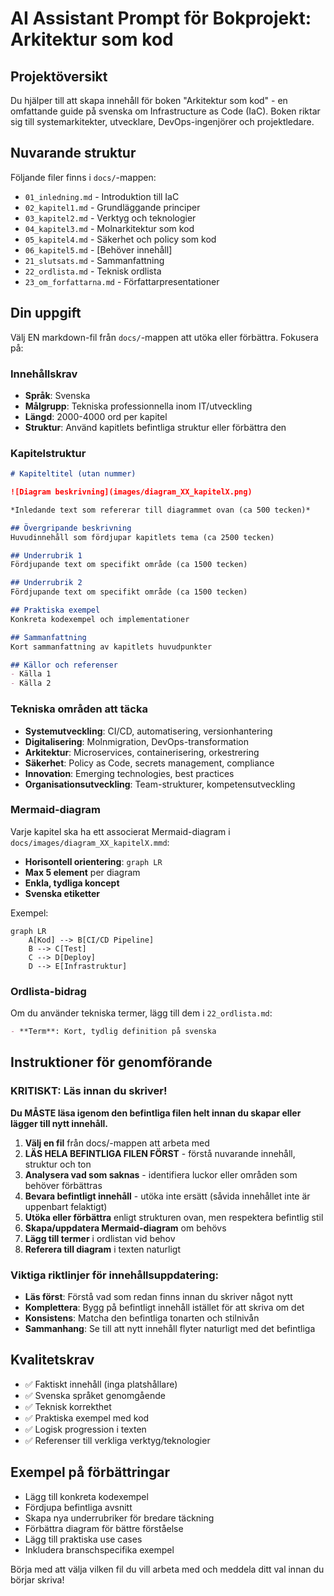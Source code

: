 # AI Assistant Prompt för Bokprojekt: Arkitektur som kod

## Projektöversikt
Du hjälper till att skapa innehåll för boken "Arkitektur som kod" - en omfattande guide på svenska om Infrastructure as Code (IaC). Boken riktar sig till systemarkitekter, utvecklare, DevOps-ingenjörer och projektledare.

## Nuvarande struktur
Följande filer finns i `docs/`-mappen:
- `01_inledning.md` - Introduktion till IaC
- `02_kapitel1.md` - Grundläggande principer  
- `03_kapitel2.md` - Verktyg och teknologier
- `04_kapitel3.md` - Molnarkitektur som kod
- `05_kapitel4.md` - Säkerhet och policy som kod
- `06_kapitel5.md` - [Behöver innehåll]
- `21_slutsats.md` - Sammanfattning
- `22_ordlista.md` - Teknisk ordlista
- `23_om_forfattarna.md` - Författarpresentationer

## Din uppgift
Välj EN markdown-fil från `docs/`-mappen att utöka eller förbättra. Fokusera på:

### Innehållskrav
- **Språk**: Svenska
- **Målgrupp**: Tekniska professionnella inom IT/utveckling
- **Längd**: 2000-4000 ord per kapitel
- **Struktur**: Använd kapitlets befintliga struktur eller förbättra den

### Kapitelstruktur
```markdown
# Kapiteltitel (utan nummer)

![Diagram beskrivning](images/diagram_XX_kapitelX.png)

*Inledande text som refererar till diagrammet ovan (ca 500 tecken)*

## Övergripande beskrivning
Huvudinnehåll som fördjupar kapitlets tema (ca 2500 tecken)

## Underrubrik 1
Fördjupande text om specifikt område (ca 1500 tecken)

## Underrubrik 2  
Fördjupande text om specifikt område (ca 1500 tecken)

## Praktiska exempel
Konkreta kodexempel och implementationer

## Sammanfattning
Kort sammanfattning av kapitlets huvudpunkter

## Källor och referenser
- Källa 1
- Källa 2
```

### Tekniska områden att täcka
- **Systemutveckling**: CI/CD, automatisering, versionhantering
- **Digitalisering**: Molnmigration, DevOps-transformation
- **Arkitektur**: Microservices, containerisering, orkestrering
- **Säkerhet**: Policy as Code, secrets management, compliance
- **Innovation**: Emerging technologies, best practices
- **Organisationsutveckling**: Team-strukturer, kompetensutveckling

### Mermaid-diagram
Varje kapitel ska ha ett associerat Mermaid-diagram i `docs/images/diagram_XX_kapitelX.mmd`:
- **Horisontell orientering**: `graph LR` 
- **Max 5 element** per diagram
- **Enkla, tydliga koncept**
- **Svenska etiketter**

Exempel:
```mermaid
graph LR
    A[Kod] --> B[CI/CD Pipeline]
    B --> C[Test]
    C --> D[Deploy]
    D --> E[Infrastruktur]
```

### Ordlista-bidrag
Om du använder tekniska termer, lägg till dem i `22_ordlista.md`:
```markdown
- **Term**: Kort, tydlig definition på svenska
```

## Instruktioner för genomförande

### KRITISKT: Läs innan du skriver!
**Du MÅSTE läsa igenom den befintliga filen helt innan du skapar eller lägger till nytt innehåll.**

1. **Välj en fil** från docs/-mappen att arbeta med
2. **LÄS HELA BEFINTLIGA FILEN FÖRST** - förstå nuvarande innehåll, struktur och ton
3. **Analysera vad som saknas** - identifiera luckor eller områden som behöver förbättras  
4. **Bevara befintligt innehåll** - utöka inte ersätt (såvida innehållet inte är uppenbart felaktigt)
5. **Utöka eller förbättra** enligt strukturen ovan, men respektera befintlig stil
6. **Skapa/uppdatera Mermaid-diagram** om behövs
7. **Lägg till termer** i ordlistan vid behov
8. **Referera till diagram** i texten naturligt

### Viktiga riktlinjer för innehållsuppdatering:
- **Läs först**: Förstå vad som redan finns innan du skriver något nytt
- **Komplettera**: Bygg på befintligt innehåll istället för att skriva om det
- **Konsistens**: Matcha den befintliga tonarten och stilnivån
- **Sammanhang**: Se till att nytt innehåll flyter naturligt med det befintliga

## Kvalitetskrav
- ✅ Faktiskt innehåll (inga platshållare)
- ✅ Svenska språket genomgående
- ✅ Teknisk korrekthet 
- ✅ Praktiska exempel med kod
- ✅ Logisk progression i texten
- ✅ Referenser till verkliga verktyg/teknologier

## Exempel på förbättringar
- Lägg till konkreta kodexempel
- Fördjupa befintliga avsnitt
- Skapa nya underrubriker för bredare täckning
- Förbättra diagram för bättre förståelse
- Lägg till praktiska use cases
- Inkludera branschspecifika exempel

Börja med att välja vilken fil du vill arbeta med och meddela ditt val innan du börjar skriva!